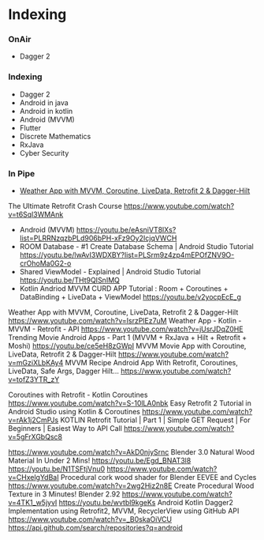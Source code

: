 # Indexing

### OnAir
- Dagger 2

### Indexing
- Dagger 2
- Android in java
- Android in kotlin
- Android (MVVM)
- Flutter
- Discrete Mathematics
- RxJava
- Cyber Security


### In Pipe
- [Weather App with MVVM, Coroutine, LiveData, Retrofit 2 & Dagger-Hilt](https://youtu.be/IsrzPlEz7uM)

The Ultimate Retrofit Crash Course
https://www.youtube.com/watch?v=t6Sql3WMAnk

- Android (MVVM) https://youtu.be/eAsniVT8lXs?list=PLRRNzqzbPLd906bPH-xFz9Oy2IcjqVWCH
- ROOM Database - #1 Create Database Schema | Android Studio Tutorial https://youtu.be/lwAvI3WDXBY?list=PLSrm9z4zp4mEPOfZNV9O-crOhoMa0G2-o
- Shared ViewModel - Explained | Android Studio Tutorial https://youtu.be/THt9QISnIMQ
- Kotlin Andriod MVVM CURD APP Tutorial : Room + Coroutines + DataBinding + LiveData + ViewModel https://youtu.be/v2yocpEcE_g

Weather App with MVVM, Coroutine, LiveData, Retrofit 2 & Dagger-Hilt
https://www.youtube.com/watch?v=IsrzPlEz7uM
Weather App - Kotlin - MVVM - Retrofit - API
https://www.youtube.com/watch?v=jUsrJDqZ0HE
Trending Movie Android Apps - Part 1 (MVVM + RxJava + Hilt + Retrofit + Moshi)
https://youtu.be/ce5eH8zGWpI
MVVM Movie App with Coroutine, LiveData, Retrofit 2 & Dagger-Hilt
https://www.youtube.com/watch?v=mGziXLbKAy4
MVVM Recipe Android App With Retrofit, Coroutines, LiveData, Safe Args, Dagger Hilt...
https://www.youtube.com/watch?v=tofZ3YTR_zY


Coroutines with Retrofit - Kotlin Coroutines
https://www.youtube.com/watch?v=S-10lLA0nbk
Easy Retrofit 2 Tutorial in Android Studio using Kotlin & Coroutines
https://www.youtube.com/watch?v=rAk1j2CmPJs
KOTLIN Retrofit Tutorial | Part 1 | Simple GET Request | For Beginners | Easiest Way to API Call
https://www.youtube.com/watch?v=5gFrXGbQsc8


https://www.youtube.com/watch?v=AkD0njySrnc
Blender 3.0 Natural Wood Material In Under 2 Mins!
https://youtu.be/Egd_BNAT3l8
https://youtu.be/N1TSFtjVnu0
https://www.youtube.com/watch?v=CHxelgYdBaI
Procedural cork wood shader for Blender EEVEE and Cycles
https://www.youtube.com/watch?v=2wg2Hiz2n8E
Create Procedural Wood Texture in 3 Minutes! Blender 2.92
https://www.youtube.com/watch?v=4TK1_w5jyvI
https://youtu.be/wvtbl9kgeKs
Android Kotlin Dagger2 Implementation using Retrofit2, MVVM, RecyclerView using GitHub API
https://www.youtube.com/watch?v=_B0skaOiVCU
https://api.github.com/search/repositories?q=android
